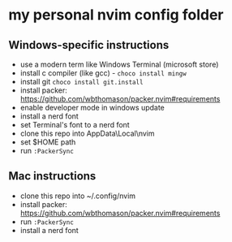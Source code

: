 # my personal nvim config folder

## Windows-specific instructions

* use a modern term like Windows Terminal (microsoft store)
* install c compiler (like gcc) - `choco install mingw`
* install git `choco install git.install`
* install packer: https://github.com/wbthomason/packer.nvim#requirements
* enable developer mode in windows update
* install a nerd font
* set Terminal's font to a nerd font
* clone this repo into AppData\Local\nvim
* set $HOME path
* run `:PackerSync`

## Mac instructions

* clone this repo into ~/.config/nvim
* install packer: https://github.com/wbthomason/packer.nvim#requirements
* run `:PackerSync`
* install a nerd font
